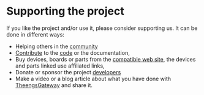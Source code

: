 # Supporting the project

If you like the project and/or use it, please consider supporting us. It can be done in different ways:
* Helping others in the [community](https://github.com/theengs/gateway/discussions)
* [Contribute](development) to the [code](https://github.com/theengs/gateway) or the documentation,
* Buy devices, boards or parts from the [compatible web site](https://compatible.openmqttgateway.com), the devices and parts linked use affiliated links,
* Donate or sponsor the project [developers](https://github.com/theengs/gateway/graphs/contributors)
* Make a video or a blog article about what you have done with [TheengsGateway](https://github.com/theengs/gateway) and share it.
